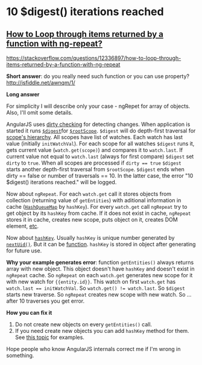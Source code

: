 # 10 $digest() iterations reached

## [How to Loop through items returned by a function with ng-repeat?](https://stackoverflow.com/questions/12336897/how-to-loop-through-items-returned-by-a-function-with-ng-repeat)

https://stackoverflow.com/questions/12336897/how-to-loop-through-items-returned-by-a-function-with-ng-repeat

**Short answer**: do you really need such function or you can use property? <http://jsfiddle.net/awnqm/1/>

**Long answer**

For simplicity I will describe only your case - ngRepet for array of objects. Also, I'll omit some details.

AngularJS uses [dirty checking](https://stackoverflow.com/questions/9682092/databinding-in-angularjs/9693933#9693933) for detecting changes. When application is started it runs [`$digest`](http://docs.angularjs.org/api/ng.$rootScope.Scope#$digest)for [`$rootScope`](http://docs.angularjs.org/api/ng.$rootScope). `$digest` will do depth-first traversal for [scope's hierarchy](http://docs.angularjs.org/guide/scope). All scopes have list of watches. Each watch has last value (initially `initWatchVal`). For each scope for all watches `$digest` runs it, gets current value (`watch.get(scope)`) and compares it to `watch.last`. If current value not equal to `watch.last` (always for first compare) `$digest` set `dirty` to `true`. When all scopes are processed if `dirty == true` `$digest` starts another depth-first traversal from `$rootScope`. `$digest` ends when dirty == false or number of traversals == 10. In the latter case, the error "10 $digest() iterations reached." will be logged.

Now about `ngRepeat`. For each `watch.get` call it stores objects from collection (returning value of `getEntities`) with aditional information in cache ([`HashQueueMap`](https://github.com/angular/angular.js/blob/f2b7fffdc0b0ad80cebb24f5fea743e9e4a439d5/src/apis.js#L73) by `hashKey`). For every `watch.get` call `ngRepeat` try to get object by its `hashKey` from cache. If it does not exist in cache, `ngRepeat` stores it in cache, creates new scope, puts object on it, creates DOM element, [etc](https://github.com/angular/angular.js/blob/1d388676e3b97b6171fc498e82545bd437ee6fd1/src/ng/directive/ngRepeat.js#L148).

Now about [`hashKey`](https://github.com/angular/angular.js/blob/f2b7fffdc0b0ad80cebb24f5fea743e9e4a439d5/src/apis.js#L16). Usually `hashKey` is unique number generated by [`nextUid()`](https://github.com/angular/angular.js/blob/5c95b8cccc0d72f7ca3afb1162b9528c1222eb3c/src/Angular.js#L156). But it can be [function](https://github.com/angular/angular.js/blob/f2b7fffdc0b0ad80cebb24f5fea743e9e4a439d5/src/apis.js#L21). `hashKey` is stored in object after generating for future use.

**Why your example generates error**: function `getEntities()` always returns array with new object. This object doesn't have `hashKey` and doesn't exist in `ngRepeat` cache. So `ngRepeat` on each `watch.get` generates new scope for it with new watch for `{{entity.id}}`. This watch on first `watch.get` has `watch.last == initWatchVal`. So `watch.get() != watch.last`. So `$digest` starts new traverse. So `ngRepeat` creates new scope with new watch. So ... after 10 traverses you get error.

**How you can fix it**

1. Do not create new objects on every `getEntities()` call.
2. If you need create new objects you can add `hashKey` method for them. See [this topic](https://groups.google.com/forum/#!topic/angular/IEIQok-YkpU) for examples.

Hope people who know AngularJS internals correct me if I'm wrong in something.